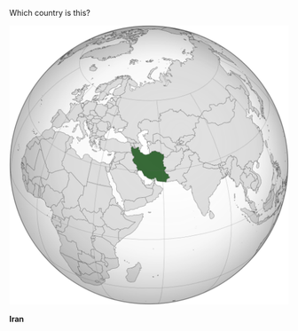 Which country is this?

![Map of a country](images/Iran_(orthographic_projection).svg)
<!--question-->
**Iran**